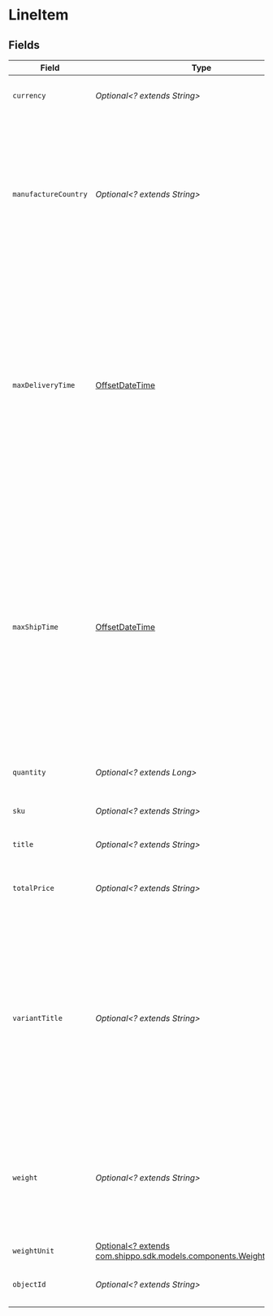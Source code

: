 # LineItem


## Fields

| Field                                                                                                                                                                                                                                                                                            | Type                                                                                                                                                                                                                                                                                             | Required                                                                                                                                                                                                                                                                                         | Description                                                                                                                                                                                                                                                                                      | Example                                                                                                                                                                                                                                                                                          |
| ------------------------------------------------------------------------------------------------------------------------------------------------------------------------------------------------------------------------------------------------------------------------------------------------ | ------------------------------------------------------------------------------------------------------------------------------------------------------------------------------------------------------------------------------------------------------------------------------------------------ | ------------------------------------------------------------------------------------------------------------------------------------------------------------------------------------------------------------------------------------------------------------------------------------------------ | ------------------------------------------------------------------------------------------------------------------------------------------------------------------------------------------------------------------------------------------------------------------------------------------------ | ------------------------------------------------------------------------------------------------------------------------------------------------------------------------------------------------------------------------------------------------------------------------------------------------ |
| `currency`                                                                                                                                                                                                                                                                                       | *Optional<? extends String>*                                                                                                                                                                                                                                                                     | :heavy_minus_sign:                                                                                                                                                                                                                                                                               | Currency of the <code>total_price</code> amount.                                                                                                                                                                                                                                                 | USD                                                                                                                                                                                                                                                                                              |
| `manufactureCountry`                                                                                                                                                                                                                                                                             | *Optional<? extends String>*                                                                                                                                                                                                                                                                     | :heavy_minus_sign:                                                                                                                                                                                                                                                                               | Country the item was manufactured in. In the Shippo dashboard, this value will be used ot pre-fill the customs declaration when creating a label for this order.                                                                                                                                 | US                                                                                                                                                                                                                                                                                               |
| `maxDeliveryTime`                                                                                                                                                                                                                                                                                | [OffsetDateTime](https://docs.oracle.com/javase/8/docs/api/java/time/OffsetDateTime.html)                                                                                                                                                                                                        | :heavy_minus_sign:                                                                                                                                                                                                                                                                               | The date and time this item needs to be delivered by, i.e. by when the carrier delivers it to the buyer. <br/>This value is used by some platforms such as eBay to measure a seller's shipping time and performance. <br/>It will be displayed in the Shippo dashboard.                          | 2016-07-23T00:00:00Z                                                                                                                                                                                                                                                                             |
| `maxShipTime`                                                                                                                                                                                                                                                                                    | [OffsetDateTime](https://docs.oracle.com/javase/8/docs/api/java/time/OffsetDateTime.html)                                                                                                                                                                                                        | :heavy_minus_sign:                                                                                                                                                                                                                                                                               | The date and time this item needs to be fulfilled by, i.e. by when the shipping label needs to be <br/>created and handed over to the carrier. This value is used by some platforms such as eBay to measure <br/>a seller's handling time and performance. It will be displayed in the Shippo dashboard. | 2016-07-23T00:00:00Z                                                                                                                                                                                                                                                                             |
| `quantity`                                                                                                                                                                                                                                                                                       | *Optional<? extends Long>*                                                                                                                                                                                                                                                                       | :heavy_minus_sign:                                                                                                                                                                                                                                                                               | The quantity of this item in this order.                                                                                                                                                                                                                                                         | 20                                                                                                                                                                                                                                                                                               |
| `sku`                                                                                                                                                                                                                                                                                            | *Optional<? extends String>*                                                                                                                                                                                                                                                                     | :heavy_minus_sign:                                                                                                                                                                                                                                                                               | The stock keeping unit value of this item.                                                                                                                                                                                                                                                       | HM-123                                                                                                                                                                                                                                                                                           |
| `title`                                                                                                                                                                                                                                                                                          | *Optional<? extends String>*                                                                                                                                                                                                                                                                     | :heavy_minus_sign:                                                                                                                                                                                                                                                                               | Title of the line item.                                                                                                                                                                                                                                                                          | Hippo Magazines                                                                                                                                                                                                                                                                                  |
| `totalPrice`                                                                                                                                                                                                                                                                                     | *Optional<? extends String>*                                                                                                                                                                                                                                                                     | :heavy_minus_sign:                                                                                                                                                                                                                                                                               | Total price paid by the buyer for this item (or these items, if quantity > 1).                                                                                                                                                                                                                   | 12.1                                                                                                                                                                                                                                                                                             |
| `variantTitle`                                                                                                                                                                                                                                                                                   | *Optional<? extends String>*                                                                                                                                                                                                                                                                     | :heavy_minus_sign:                                                                                                                                                                                                                                                                               | A variant is a specific variation of an item (e.g. `size M` or `color blue`). <br/>Variants might be exposed as a separate resource in the future too. <br/>Currently the variant title is a free text field describing the variant.                                                             | June Edition                                                                                                                                                                                                                                                                                     |
| `weight`                                                                                                                                                                                                                                                                                         | *Optional<? extends String>*                                                                                                                                                                                                                                                                     | :heavy_minus_sign:                                                                                                                                                                                                                                                                               | Total weight of this/these item(s). Instead of specifying the weight of all items, <br/>you can also set the <code>total_weight</code> value of the order object.                                                                                                                                | 0.4                                                                                                                                                                                                                                                                                              |
| `weightUnit`                                                                                                                                                                                                                                                                                     | [Optional<? extends com.shippo.sdk.models.components.WeightUnitEnum>](../../models/components/WeightUnitEnum.md)                                                                                                                                                                                 | :heavy_minus_sign:                                                                                                                                                                                                                                                                               | The unit used for weight.                                                                                                                                                                                                                                                                        | lb                                                                                                                                                                                                                                                                                               |
| `objectId`                                                                                                                                                                                                                                                                                       | *Optional<? extends String>*                                                                                                                                                                                                                                                                     | :heavy_minus_sign:                                                                                                                                                                                                                                                                               | Unique identifier of the line item object.                                                                                                                                                                                                                                                       | abf7d5675d744b6ea9fdb6f796b28f28                                                                                                                                                                                                                                                                 |